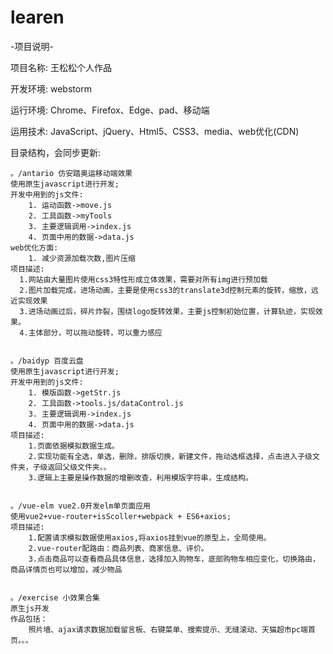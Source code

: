 # learen

-项目说明-

项目名称: 王松松个人作品

开发环境: webstorm

运行环境: Chrome、Firefox、Edge、pad、移动端

运用技术: JavaScript、jQuery、Html5、CSS3、media、web优化(CDN)

目录结构，会同步更新:
````
。/antario 仿安踏奥运移动端效果
使用原生javascript进行开发;
开发中用到的js文件: 
	1. 运动函数->move.js
	2. 工具函数->myTools
	3. 主要逻辑调用->index.js
	4. 页面中用的数据->data.js
web优化方面:
	1. 减少资源加载次数,图片压缩
项目描述: 
  1.网站由大量图片使用css3特性形成立体效果，需要对所有img进行预加载
  2.图片加载完成，进场动画，主要是使用css3的translate3d控制元素的旋转，缩放，远近实现效果
  3.进场动画过后，碎片炸裂，围绕logo旋转效果，主要js控制初始位置，计算轨迹，实现效果。
  4.主体部分，可以拖动旋转，可以重力感应
 
````

````
。/baidyp 百度云盘
使用原生javascript进行开发;
开发中用到的js文件: 
	1. 模版函数->getStr.js
	2. 工具函数->tools.js/dataControl.js
	3. 主要逻辑调用->index.js
	4. 页面中用的数据->data.js
项目描述: 
	1.页面依据模拟数据生成。
	2.实现功能有全选，单选，删除，排版切换，新建文件，拖动选框选择，点击进入子级文件夹，子级返回父级文件夹。。
	3.逻辑上主要是操作数据的增删改查，利用模版字符串，生成结构。
 
````

````
。/vue-elm vue2.0开发elm单页面应用
使用vue2+vue-router+isScoller+webpack + ES6+axios;
项目描述: 
	1.配置请求模拟数据使用axios,将axios挂到vue的原型上，全局使用。
	2.vue-router配路由：商品列表、商家信息、评价。
	3.点击商品可以查看商品具体信息，选择加入购物车，底部购物车相应变化，切换路由，商品详情页也可以增加，减少物品
 
````

````
。/exercise 小效果合集
原生js开发
作品包括：
	照片墙、ajax请求数据加载留言板、右键菜单、搜索提示、无缝滚动、天猫超市pc端首页。。。
 
````
